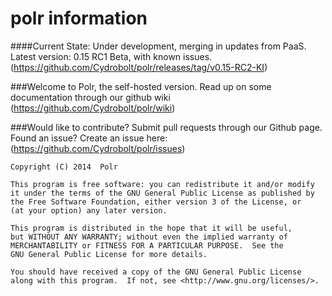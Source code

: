 polr information
==================

####Current State: Under development, merging in updates from PaaS. Latest version: 0.15 RC1 Beta, with known issues. (https://github.com/Cydrobolt/polr/releases/tag/v0.15-RC2-KI)

###Welcome to Polr, the self-hosted version. Read up on some documentation through our github wiki (https://github.com/Cydrobolt/polr/wiki)

###Would like to contribute? Submit pull requests through our Github page. Found an issue? Create an issue here: (https://github.com/Cydrobolt/polr/issues)



    Copyright (C) 2014  Polr

    This program is free software: you can redistribute it and/or modify
    it under the terms of the GNU General Public License as published by
    the Free Software Foundation, either version 3 of the License, or
    (at your option) any later version.

    This program is distributed in the hope that it will be useful,
    but WITHOUT ANY WARRANTY; without even the implied warranty of
    MERCHANTABILITY or FITNESS FOR A PARTICULAR PURPOSE.  See the
    GNU General Public License for more details.

    You should have received a copy of the GNU General Public License
    along with this program.  If not, see <http://www.gnu.org/licenses/>.
